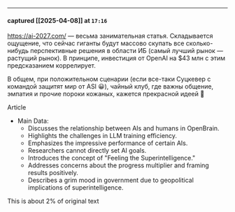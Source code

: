 

---
#### captured [[2025-04-08]] at `17:16`

https://ai-2027.com/ — весьма занимательная статья. Складывается ощущение, что сейчас гиганты будут массово скупать все сколько-нибудь перспективные решения в области ИБ (самый лучший рынок — растущий рынок). В принципе, инвестиция от OpenAI на $43 млн с этим предсказанием коррелирует. 

В общем, при положительном сценарии (если все-таки Суцкевер с командой защитят мир от ASI 😀), чайный клуб, где важны общение, эмпатия и прочие пороки кожаных, кажется прекрасной идеей 🙂


Article
- Main Data:
  - Discusses the relationship between AIs and humans in OpenBrain.
  - Highlights the challenges in LLM training efficiency.
  - Emphasizes the impressive performance of certain AIs.
  - Researchers cannot directly set AI goals.
  - Introduces the concept of "Feeling the Superintelligence."
  - Addresses concerns about the progress multiplier and framing results positively.
  - Describes a grim mood in government due to geopolitical implications of superintelligence.

This is about 2% of original text
